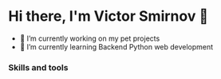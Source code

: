 # Hi there, I'm Victor Smirnov 👋

- 🔭 I’m currently working on my pet projects
- 🌱 I’m currently learning Backend Python web development

### Skills and tools

